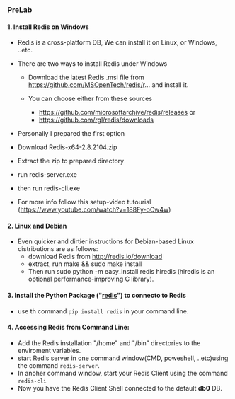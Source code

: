 ### PreLab

#### 1. Install Redis on Windows
- Redis is a cross-platform DB, We can install it on Linux, or Windows, ..etc.
- There are two ways to install Redis under Windows
    - Download the latest Redis .msi file from https://github.com/MSOpenTech/redis/r... and install it. 
    
    - You can choose either from these sources
        - https://github.com/microsoftarchive/redis/releases or
        - https://github.com/rgl/redis/downloads

- Personally I prepared the first option
- Download Redis-x64-2.8.2104.zip
- Extract the zip to prepared directory
- run redis-server.exe
- then run redis-cli.exe
- For more info follow this setup-video tutourial (https://www.youtube.com/watch?v=188Fy-oCw4w)


#### 2. Linux and Debian 

- Even quicker and dirtier instructions for Debian-based Linux distributions are as follows:
    - download Redis from http://redis.io/download 
    - extract, run make && sudo make install
    - Then run sudo python -m easy_install redis hiredis (hiredis is an optional performance-improving C library).

#### 3. Install the Python Package ("<a href='https://pypi.org/project/redis/'>redis</a>") to connecto to Redis 
- use th command ```pip install redis``` in your command line.


#### 4. Accessing Redis from Command Line:
- Add the Redis installation "/home" and "/bin" directories to the enviroment variables.
- start Redis server in one command window(CMD, poweshell, ..etc)using the command ```redis-server```.
- In anoher command window, start your Redis Client using the command ```redis-cli```
- Now you have the Redis Client Shell connected to the default <b>db0</b> DB. 
